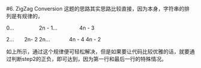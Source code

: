 #6. ZigZag Conversion
这题的思路其实思路比较直接，因为本身，字符串的排列是有规律的，

0...&nbsp; &nbsp; &nbsp; &nbsp; &nbsp; &nbsp; &nbsp; &nbsp; &nbsp;2n - 1...&nbsp; &nbsp; &nbsp; &nbsp;  &nbsp; &nbsp; &nbsp;  &nbsp;4n - 3

2...&nbsp; &nbsp; &nbsp; &nbsp;2n- 2 2n...&nbsp; &nbsp; &nbsp; &nbsp; &nbsp; &nbsp; &nbsp;4n - 4 4n - 2

如上所示，通过这个规律便可轻松解决，但是如果要让代码比较优雅的话，就要通过判断step2的正负，即可达到，因为第一行和最后一行的特殊情况。


